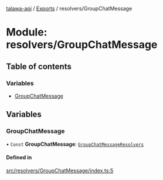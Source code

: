 [talawa-api](../README.md) / [Exports](../modules.md) / resolvers/GroupChatMessage

# Module: resolvers/GroupChatMessage

## Table of contents

### Variables

- [GroupChatMessage](resolvers_GroupChatMessage.md#groupchatmessage)

## Variables

### GroupChatMessage

• `Const` **GroupChatMessage**: [`GroupChatMessageResolvers`](types_generatedGraphQLTypes.md#groupchatmessageresolvers)

#### Defined in

[src/resolvers/GroupChatMessage/index.ts:5](https://github.com/PalisadoesFoundation/talawa-api/blob/00da99c/src/resolvers/GroupChatMessage/index.ts#L5)
